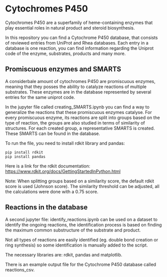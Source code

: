 # Cytochromes P450 

Cytochromes P450 are a superfamily of heme-containing enzymes that play essential roles in natural product and steroid biosynthesis. 

In this repository you can find a Cytochrome P450 database, that consists of reviewed entries from UniProt and Rhea databases. Each entry in a database is one reaction, you can find information regarding the Uniprot code of the enzyme, substrates, products and many more.

## Promiscuous enzymes and SMARTS
A considerbale amount of cytochromes P450 are promiscuous enzymes, meaning that they posses the ability to catalyze reactions of multiple substrates.
These enzymes are in the database represented by several entries for the same uniprot code. 

In the jupyter file called creating_SMARTS.ipynb you can find a way to generalize the reactions that these promiscuous enzymes catalyse. For every promiscuous enzyme, its reactions are split into groups based on the type of reaction, the groups are also studied in terms of similarity of structures. For each created group, a representative SMARTS is created. These SMARTS can be found in the database.

To run the file, you need to install rdkit library and pandas: 
```
pip install rdkit
pip install pandas
```
Here is a link for the rdkit documentation: https://www.rdkit.org/docs/GettingStartedInPython.html

Note: When splitting groups based on a similarity score, the default rdkit score is used (Johnson score). The similarity threshold can be adjusted, all the calculations were done with a 0.75 score. 

## Reactions in the database
A second jupyter file: identify_reactions.ipynb can be used on a dataset to identify the ongoing reactions, the identification process is based on finding the maximum common substructure of the substrate and product.

Not all types of reactions are easily identified (eg. double bond creation or ring synthesis) so some identification is manually added to the script. 

The necessary libraries are: rdkit, pandas and matplotlib.

There is an example output file for the Cytochrome P450 database called reactions_csv.